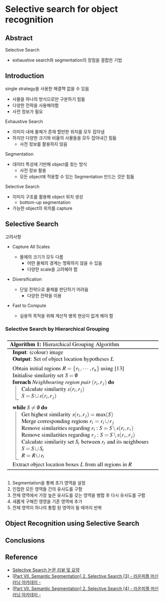 # Selective search for object recognition
## Abstract
Selective Search
- exhaustive search와 segmentation의 장점을 결합한 기법

## Introduction
single strategy을 사용한 해결책 없을 수 있음
- 사물을 하나의 방식으로만 구분하기 힘듦
- 다양한 전략을 사용해야함
- 사전 정보가 필요

Exhaustive Search
- 이미지 내에 물체가 존재 할만한 위치를 모두 잡아냄
- 하지만 다양한 크기와 비율의 사물들을 모두 잡아내긴 힘듦
    - 사전 정보를 활용하지 않음

Segmentation
- 데이터 특성에 기반해 object를 찾는 방식
    - 사전 정보 활용
    - 모든 object에 적용할 수 있는 Segmentation 만드는 것은 힘듦 

Selective Search
- 이미지 구조를 활용해 object 위치 생성
    - bottom-up segmentation
- 가능한 object의 위치를 capture

## Selective Search
고려사항
- Capture All Scales
    - 물체의 크기가 모두 다름
        - 어떤 물체의 경계는 명확하지 않을 수 있음
        - 다양한 scale을 고려해야 함

- Diversification
    - 단일 전략으로 물체를 판단하기 어려움
        - 다양한 전략을 이용

- Fast to Compute
    - 실용적 목적을 위해 계산적 병목 현상이 없게 해야 함

### Selective Search by Hierarchical Grouping
<img src='image/HGA.png'>

1. Segmentation을 통해 초기 영역을 설정
2. 인접한 모든 영역들 간의 유사도를 구함
3. 전체 영역에서 가장 높은 유사도를 갖는 영역을 병합 후 다시 유사도를 구함
4. 새롭게 구해진 영영을 기존 영역에 추가
5. 전체 영역이 하나의 통합 된 영역이 될 때까지 반복

## Object Recognition using Selective Search

## Conclusions

## Reference
- [Selective Search 논문 리뷰 및 요약](https://mainpower4309.tistory.com/27)
- [[Part Ⅶ. Semantic Segmentation] 2. Selective Search [3] - 라온피플 머신러닝 아카데미 -](https://blog.naver.com/laonple/220930954658)
- [[Part Ⅶ. Semantic Segmentation] 2. Selective Search [4] - 라온피플 머신러닝 아카데미 -](https://blog.naver.com/laonple/220935916241)